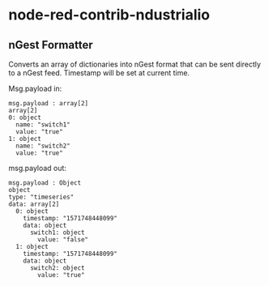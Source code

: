 # node-red-contrib-ndustrialio

## nGest Formatter

Converts an array of dictionaries into nGest format that can be sent directly to a nGest feed. Timestamp will be set at current time.

Msg.payload in: 
```
msg.payload : array[2]
array[2]
0: object
  name: "switch1"
  value: "true"
1: object
  name: "switch2"
  value: "true"
```

msg.payload out:

```
msg.payload : Object
object
type: "timeseries"
data: array[2]
  0: object
    timestamp: "1571748448099"
    data: object
      switch1: object
        value: "false"
  1: object
    timestamp: "1571748448099"
    data: object
      switch2: object
        value: "true"
```
